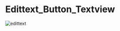 # Edittext_Button_Textview

![edittext](https://user-images.githubusercontent.com/81486807/113486364-1cacdb00-94d4-11eb-8338-db20a9a79702.png)
